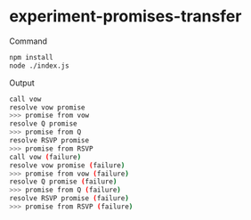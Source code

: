 experiment-promises-transfer
============================

Command
```bash
npm install
node ./index.js
```

Output
```bash
call vow
resolve vow promise
>>> promise from vow
resolve Q promise
>>> promise from Q
resolve RSVP promise
>>> promise from RSVP
call vow (failure)
resolve vow promise (failure)
>>> promise from vow (failure)
resolve Q promise (failure)
>>> promise from Q (failure)
resolve RSVP promise (failure)
>>> promise from RSVP (failure)
```

